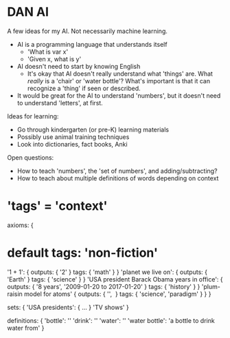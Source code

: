# DAN AI

A few ideas for my AI. Not necessarily machine learning.


- AI is a programming language that understands itself
    - 'What is var x'
    - 'Given x, what is y'
- AI doesn't need to start by knowing English
    - It's okay that AI doesn't really understand what 'things' are. What *really* is a 'chair' or 'water bottle'? What's important is that it can recognize a 'thing' if seen or described.
- It would be great for the AI to understand 'numbers', but it doesn't need to understand 'letters', at first.

Ideas for learning:
- Go through kindergarten (or pre-K) learning materials
- Possibly use animal training techniques
- Look into dictionaries, fact books, Anki

Open questions:
- How to teach 'numbers', the 'set of numbers', and adding/subtracting? 
- How to teach about multiple definitions of words depending on context

# 'tags' = 'context'
axioms: {
  # default tags: 'non-fiction'
  '1 + 1': {
    outputs: { '2' }
    tags: { 'math' }
  }
  'planet we live on': { 
    outputs: { 'Earth' }
    tags: { 'science' }
  }
  'USA president Barack Obama years in office': {
    outputs: { '8 years', '2009-01-20 to 2017-01-20' }
    tags: { 'history' }
  }
  'plum-raisin model for atoms' {
    outputs: { '', <image> }
    tags: { 'science', 'paradigm' }
  }
}
    
sets: {
  'USA presidents': { ... }
  'TV shows'
}

definitions: {
  'bottle': ''
  'drink': ''
  'water': ''
  'water bottle': 'a bottle to drink water from'
}
